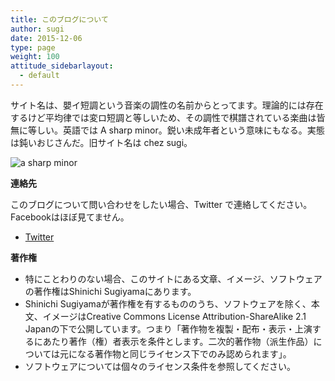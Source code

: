 ```yaml
---
title: このブログについて
author: sugi
date: 2015-12-06
type: page
weight: 100
attitude_sidebarlayout:
  - default
---
```


サイト名は、嬰イ短調という音楽の調性の名前からとってます。理論的には存在するけど平均律では変ロ短調と等しいため、その調性で棋譜されている楽曲は皆無に等しい。英語では A sharp minor。鋭い未成年者という意味にもなる。実態は鈍いおじさんだ。旧サイト名は chez sugi。

![a sharp minor](/images/score.png)

**連絡先**

このブログについて問い合わせをしたい場合、Twitter で連絡してください。Facebookはほぼ見てません。

- [Twitter](https://twitter/chez_sugi)

**著作権**

  * 特にことわりのない場合、このサイトにある文章、イメージ、ソフトウェアの著作権はShinichi Sugiyamaにあります。
  * Shinichi Sugiyamaが著作権を有するもののうち、ソフトウェアを除く、本文、イメージはCreative Commons License Attribution-ShareAlike 2.1 Japanの下で公開しています。つまり「著作物を複製・配布・表示・上演するにあたり著作（権）者表示を条件とします。二次的著作物（派生作品）については元になる著作物と同じライセンス下でのみ認められます」。
  * ソフトウェアについては個々のライセンス条件を参照してください。
